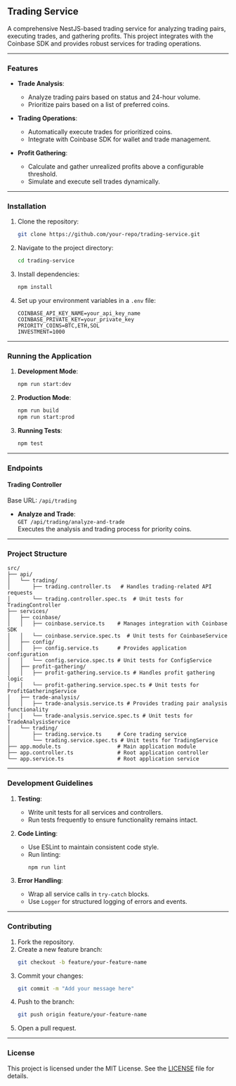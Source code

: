 ## **Trading Service**

A comprehensive NestJS-based trading service for analyzing trading pairs, executing trades, and gathering profits. This project integrates with the Coinbase SDK and provides robust services for trading operations.

---

### **Features**

- **Trade Analysis**:
  - Analyze trading pairs based on status and 24-hour volume.
  - Prioritize pairs based on a list of preferred coins.

- **Trading Operations**:
  - Automatically execute trades for prioritized coins.
  - Integrate with Coinbase SDK for wallet and trade management.

- **Profit Gathering**:
  - Calculate and gather unrealized profits above a configurable threshold.
  - Simulate and execute sell trades dynamically.

---

### **Installation**

1. Clone the repository:
   ```bash
   git clone https://github.com/your-repo/trading-service.git
   ```

2. Navigate to the project directory:
   ```bash
   cd trading-service
   ```

3. Install dependencies:
   ```bash
   npm install
   ```

4. Set up your environment variables in a `.env` file:
   ```dotenv
   COINBASE_API_KEY_NAME=your_api_key_name
   COINBASE_PRIVATE_KEY=your_private_key
   PRIORITY_COINS=BTC,ETH,SOL
   INVESTMENT=1000
   ```

---

### **Running the Application**

1. **Development Mode**:
   ```bash
   npm run start:dev
   ```

2. **Production Mode**:
   ```bash
   npm run build
   npm run start:prod
   ```

3. **Running Tests**:
   ```bash
   npm test
   ```

---

### **Endpoints**

#### **Trading Controller**
Base URL: `/api/trading`

- **Analyze and Trade**:  
  `GET /api/trading/analyze-and-trade`  
  Executes the analysis and trading process for priority coins.

---

### **Project Structure**

```plaintext
src/
├── api/
│   └── trading/
│       ├── trading.controller.ts   # Handles trading-related API requests
│       └── trading.controller.spec.ts  # Unit tests for TradingController
├── services/
│   ├── coinbase/
│   │   ├── coinbase.service.ts    # Manages integration with Coinbase SDK
│   │   └── coinbase.service.spec.ts  # Unit tests for CoinbaseService
│   ├── config/
│   │   ├── config.service.ts      # Provides application configuration
│   │   └── config.service.spec.ts # Unit tests for ConfigService
│   ├── profit-gathering/
│   │   ├── profit-gathering.service.ts # Handles profit gathering logic
│   │   └── profit-gathering.service.spec.ts # Unit tests for ProfitGatheringService
│   ├── trade-analysis/
│   │   ├── trade-analysis.service.ts # Provides trading pair analysis functionality
│   │   └── trade-analysis.service.spec.ts # Unit tests for TradeAnalysisService
│   └── trading/
│       ├── trading.service.ts     # Core trading service
│       └── trading.service.spec.ts # Unit tests for TradingService
├── app.module.ts                  # Main application module
├── app.controller.ts              # Root application controller
└── app.service.ts                 # Root application service
```

---

### **Development Guidelines**

1. **Testing**:
   - Write unit tests for all services and controllers.
   - Run tests frequently to ensure functionality remains intact.

2. **Code Linting**:
   - Use ESLint to maintain consistent code style.
   - Run linting:
     ```bash
     npm run lint
     ```

3. **Error Handling**:
   - Wrap all service calls in `try-catch` blocks.
   - Use `Logger` for structured logging of errors and events.

---

### **Contributing**

1. Fork the repository.
2. Create a new feature branch:
   ```bash
   git checkout -b feature/your-feature-name
   ```
3. Commit your changes:
   ```bash
   git commit -m "Add your message here"
   ```
4. Push to the branch:
   ```bash
   git push origin feature/your-feature-name
   ```
5. Open a pull request.

---

### **License**

This project is licensed under the MIT License. See the [LICENSE](LICENSE) file for details.
